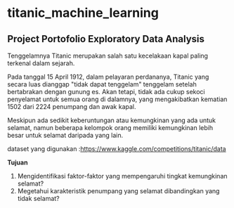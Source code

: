 # titanic_machine_learning

## Project Portofolio Exploratory Data Analysis
Tenggelamnya Titanic merupakan salah satu kecelakaan kapal paling terkenal dalam sejarah.

Pada tanggal 15 April 1912, dalam pelayaran perdananya, Titanic yang secara luas dianggap "tidak dapat tenggelam" tenggelam setelah bertabrakan dengan gunung es. Akan tetapi, tidak ada cukup sekoci penyelamat untuk semua orang di dalamnya, yang mengakibatkan kematian 1502 dari 2224 penumpang dan awak kapal.

Meskipun ada sedikit keberuntungan atau kemungkinan yang ada untuk selamat, namun beberapa kelompok orang memiliki kemungkinan lebih besar untuk selamat daripada yang lain.

dataset yang digunakan :https://www.kaggle.com/competitions/titanic/data

**Tujuan**
1. Mengidentifikasi faktor-faktor yang mempengaruhi tingkat kemungkinan selamat?
2. Megetahui karakteristik penumpang yang selamat dibandingkan yang tidak selamat?
